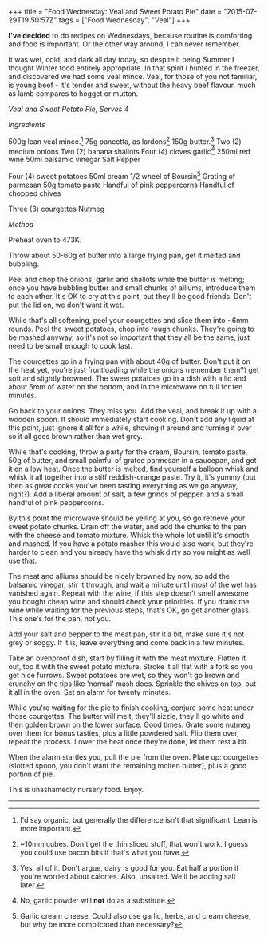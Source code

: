 +++
title = "Food Wednesday: Veal and Sweet Potato Pie"
date = "2015-07-29T19:50:57Z"
tags = ["Food Wednesday", "Veal"]
+++

**I've decided** to do recipes on Wednesdays, because routine is comforting and food is important. Or the other way around, I can never remember.

It was wet, cold, and dark all day today, so despite it being Summer I thought Winter food entirely appropriate. In that spirit I hunted in the freezer, and discovered we had some veal mince. Veal, for those of you not familiar, is young beef - it's tender and sweet, without the heavy beef flavour, much as lamb compares to hogget or mutton.


*Veal and Sweet Potato Pie;*
*Serves 4*

*Ingredients*

500g lean veal mince.[^1]
75g pancetta, as lardons[^2]
150g butter.[^3]
Two (2) medium onions
Two (2) banana shallots
Four (4) cloves garlic[^4]
250ml red wine
50ml balsamic vinegar
Salt
Pepper

Four (4) sweet potatoes
50ml cream
1/2 wheel of Boursin[^5]
Grating of parmesan
50g tomato paste
Handful of pink peppercorns
Handful of chopped chives

Three (3) courgettes
Nutmeg

*Method*

Preheat oven to 473K.

Throw about 50-60g of butter into a large frying pan, get it melted and bubbling.

Peel and chop the onions, garlic and shallots while the butter is melting; once you have bubbling butter and small chunks of alliums, introduce them to each other. It's OK to cry at this point, but they'll be good friends. Don't put the lid on, we don't want it wet.

While that's all softening, peel your courgettes and slice them into ~6mm rounds. Peel the sweet potatoes, chop into rough chunks. They're going to be mashed anyway, so it's not so important that they all be the same, just need to be small enough to cook fast.

The courgettes go in a frying pan with about 40g of butter. Don't put it on the heat yet, you're just frontloading while the onions (remember them?) get soft and slightly browned. The sweet potatoes go in a dish with a lid and about 5mm of water on the bottom, and in the microwave on full for ten minutes.

Go back to your onions. They miss you. Add the veal, and break it up with a wooden spoon. It should immediately start cooking. Don't add any liquid at this point, just ignore it all for a while, shoving it around and turning it over so it all goes brown rather than wet grey.

While that's cooking, throw a party for the cream, Boursin, tomato paste, 50g of butter, and small palmful of grated parmesan in a saucepan, and get it on a low heat. Once the butter is melted, find yourself a balloon whisk and whisk it all together into a stiff reddish-orange paste. Try it, it's yummy (but then as great cooks you've been tasting everything as we go anyway, right?). Add a liberal amount of salt, a few grinds of pepper, and a small handful of pink peppercorns.

By this point the microwave should be yelling at you, so go retrieve your sweet potato chunks. Drain off the water, and add the chunks to the pan with the cheese and tomato mixture. Whisk the whole lot until it's smooth and mashed. If you have a potato masher this would also work, but they're harder to clean and you already have the whisk dirty so you might as well use that.

The meat and alliums should be nicely browned by now, so add the balsamic vinegar, stir it through, and wait a minute until most of the wet has vanished again. Repeat with the wine; if this step doesn't smell awesome you bought cheap wine and should check your priorities. If you drank the wine while waiting for the previous steps, that's OK, go get another glass. This one's for the pan, not you.

Add your salt and pepper to the meat pan, stir it a bit, make sure it's not grey or soggy. If it is, leave everything and come back in a few minutes.

Take an ovenproof dish, start by filling it with the meat mixture. Flatten it out, top it with the sweet potato mixture. Stroke it all flat with a fork so you get nice furrows. Sweet potatoes are wet, so they won't go brown and crunchy on the tips like 'normal' mash does. Sprinkle the chives on top, put it all in the oven. Set an alarm for twenty minutes.

While you're waiting for the pie to finish cooking, conjure some heat under those courgettes. The butter will melt, they'll sizzle, they'll go white and then golden brown on the lower surface. Good times. Grate some nutmeg over them for bonus tasties, plus a little powdered salt. Flip them over, repeat the process. Lower the heat once they're done, let them rest a bit.

When the alarm startles you, pull the pie from the oven. Plate up: courgettes (slotted spoon, you don't want the remaining molten butter), plus a good portion of pie.

This is unashamedly nursery food. Enjoy.

****

[^1]: I'd say organic, but generally the difference isn't that significant. Lean is more important.
[^2]: ~10mm cubes. Don't get the thin sliced stuff, that won't work. I guess you could use bacon bits if that's what you have.
[^3]: Yes, all of it. Don't argue, dairy is good for you. Eat half a portion if you're worried about calories. Also, unsalted. We'll be adding salt later.
[^4]: No, garlic powder will **not** do as a substitute.
[^5]: Garlic cream cheese. Could also use garlic, herbs, and cream cheese, but why be more complicated than necessary?
